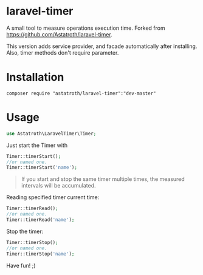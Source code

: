 # laravel-timer

A small tool to measure operations execution time. Forked from https://github.com/Astatroth/laravel-timer.

This version adds service provider, and facade automatically after installing.
Also, timer methods don't require parameter.

# Installation
```
composer require "astatroth/laravel-timer":"dev-master"
```

# Usage
```php
use Astatroth\LaravelTimer\Timer;
```
Just start the Timer with
```php
Timer::timerStart();
//or named one.
Timer::timerStart('name');
```
>If you start and stop the same timer multiple times, the measured intervals will be accumulated.

Reading specified timer current time:
```php
Timer::timerRead();
//or named one.
Timer::timerRead('name');
```
Stop the timer:
```php
Timer::timerStop();
//or named one.
Timer::timerStop('name');
```

Have fun! ;)
